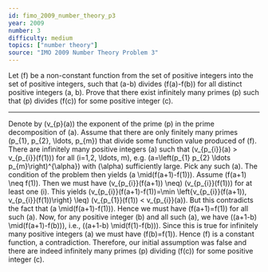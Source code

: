 ```yaml
---
id: fimo_2009_number_theory_p3
year: 2009
number: 3
difficulty: medium
topics: ["number theory"]
source: "IMO 2009 Number Theory Problem 3"
---
```


Let \(f\) be a non-constant function from the set of positive integers into the set of positive integers, such that \(a-b\) divides \(f(a)-f(b)\) for all distinct positive integers \(a, b\). Prove that there exist infinitely many primes \(p\) such that \(p\) divides \(f(c)\) for some positive integer \(c\).

---
Denote by \(v_{p}(a)\) the exponent of the prime \(p\) in the prime decomposition of \(a\).
Assume that there are only finitely many primes \(p_{1}, p_{2}, \ldots, p_{m}\) that divide some function value produced of \(f\).
There are infinitely many positive integers \(a\) such that \(v_{p_{i}}(a) > v_{p_{i}}(f(1))\) for all \(i=1,2, \ldots, m\), e.g. \(a=\left(p_{1} p_{2} \ldots p_{m}\right)^{\alpha}\) with \(\alpha\) sufficiently large. Pick any such \(a\). The condition of the problem then yields \(a \mid(f(a+1)-f(1))\). Assume \(f(a+1) \neq f(1)\). Then we must have \(v_{p_{i}}(f(a+1)) \neq\) \(v_{p_{i}}(f(1))\) for at least one \(i\). This yields \(v_{p_{i}}(f(a+1)-f(1))=\min \left\{v_{p_{i}}(f(a+1)), v_{p_{i}}(f(1))\right\} \leq\) \(v_{p_{1}}(f(1)) < v_{p_{i}}(a)\). But this contradicts the fact that \(a \mid(f(a+1)-f(1))\).
Hence we must have \(f(a+1)=f(1)\) for all such \(a\).
Now, for any positive integer \(b\) and all such \(a\), we have \((a+1-b) \mid(f(a+1)-f(b))\), i.e., \((a+1-b) \mid(f(1)-f(b))\). Since this is true for infinitely many positive integers \(a\) we must have \(f(b)=f(1)\). Hence \(f\) is a constant function, a contradiction. Therefore, our initial assumption was false and there are indeed infinitely many primes \(p\) dividing \(f(c)\) for some positive integer \(c\).

